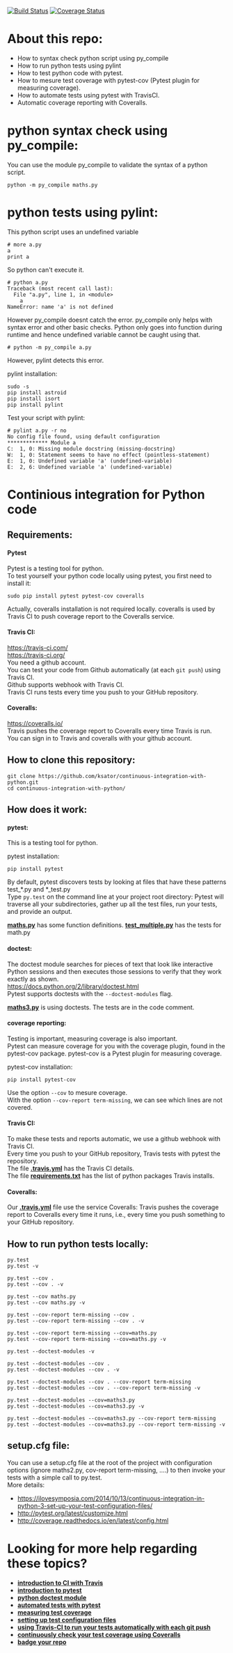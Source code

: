 [![Build Status](https://travis-ci.org/ksator/continuous-integration-with-python.svg?branch=master)](https://travis-ci.org/ksator/continuous-integration-with-python)
[![Coverage Status](https://coveralls.io/repos/github/ksator/continuous-integration/badge.svg?branch=master)](https://coveralls.io/github/ksator/continuous-integration?branch=master)  

# About this repo: 
- How to syntax check python script using py_compile
- How to run python tests using pylint
- How to test python code with pytest.  
- How to mesure test coverage with pytest-cov (Pytest plugin for measuring coverage).
- How to automate tests using pytest with TravisCI.   
- Automatic coverage reporting with Coveralls.  


# python syntax check using py_compile: 
You can use the module py_compile to validate the syntax of a python script.  
```
python -m py_compile maths.py  
```

# python tests using pylint:
This python script uses an undefined variable
```
# more a.py 
a
print a
```

So python can't execute it.
```
# python a.py 
Traceback (most recent call last):
  File "a.py", line 1, in <module>
    a
NameError: name 'a' is not defined
```

However py_compile doesnt catch the error. py_compile only helps with syntax error and other basic checks. Python only goes into function during runtime and hence undefined variable cannot be caught using that. 
```
# python -m py_compile a.py 
```

However, pylint detects this error. 

pylint installation: 
```
sudo -s
pip install astroid
pip install isort
pip install pylint
```
Test your script with pylint:
```
# pylint a.py -r no
No config file found, using default configuration
************* Module a
C:  1, 0: Missing module docstring (missing-docstring)
W:  1, 0: Statement seems to have no effect (pointless-statement)
E:  1, 0: Undefined variable 'a' (undefined-variable)
E:  2, 6: Undefined variable 'a' (undefined-variable)
```

# Continious integration for Python code

## Requirements: 

#### Pytest 
Pytest is a testing tool for python.  
To test yourself your python code locally using pytest, you first need to install it: 
```
sudo pip install pytest pytest-cov coveralls  
```
Actually, coveralls installation is not required locally. coveralls is used by Travis CI to push coverage report to the Coveralls service.     

#### Travis CI:  
https://travis-ci.com/  
https://travis-ci.org/  
You need a github account.  
You can test your code from Github automatically (at each ```git push```) using Travis CI.  
Github supports webhook with Travis CI.  
Travis CI runs tests every time you push to your GitHub repository.  


#### Coveralls:   
https://coveralls.io/  
Travis pushes the coverage report to Coveralls every time Travis is run.   
You can sign in to Travis and coveralls with your github account.  

## How to clone this repository:   
```
git clone https://github.com/ksator/continuous-integration-with-python.git
cd continuous-integration-with-python/  
```

## How does it work: 

#### pytest:    
This is a testing tool for python.   

pytest installation: 
```
pip install pytest
```
By default, pytest discovers tests by looking at files that have these patterns test_*.py and *_test.py  
Type ```py.test``` on the command line at your project root directory: Pytest will traverse all your subdirectories, gather up all the test files, run your tests, and provide an output.  


[**maths.py**](maths.py) has some function definitions. [**test_multiple.py**](tests/test_multiple.py) has the tests for math.py  

#### doctest:    
The doctest module searches for pieces of text that look like interactive Python sessions and then executes those sessions to verify that they work exactly as shown.  
https://docs.python.org/2/library/doctest.html  
Pytest supports doctests with the ```--doctest-modules``` flag.  

[**maths3.py**](maths3.py) is using doctests. The tests are in the code comment.  

#### coverage reporting:   
Testing is important, measuring coverage is also important.   
Pytest can measure coverage for you with the coverage plugin, found in the pytest-cov package. pytest-cov is a Pytest plugin for measuring coverage.  

pytest-cov installation: 
```
pip install pytest-cov
```

Use the option ```--cov``` to mesure coverage.  
With the option ```--cov-report term-missing```, we can see which lines are not covered.   

#### Travis CI:  
To make these tests and reports automatic, we use a github webhook with Travis CI.   
Every time you push to your GitHub repository, Travis tests with pytest the repository.   
The file [**.travis.yml**](.travis.yml) has the Travis CI details.  
The file [**requirements.txt**](requirements.txt) has the list of python packages Travis installs.  

#### Coveralls:  
Our [**.travis.yml**](.travis.yml) file use the service Coveralls: Travis pushes the coverage report to Coveralls every time it runs, i.e., every time you push something to your GitHub repository.  
 
## How to run python tests locally:   
```
py.test  
py.test -v  

py.test --cov .  
py.test --cov . -v  

py.test --cov maths.py  
py.test --cov maths.py -v  

py.test --cov-report term-missing --cov .  
py.test --cov-report term-missing --cov . -v  

py.test --cov-report term-missing --cov=maths.py  
py.test --cov-report term-missing --cov=maths.py -v  

py.test --doctest-modules -v  

py.test --doctest-modules --cov .  
py.test --doctest-modules --cov . -v  

py.test --doctest-modules --cov . --cov-report term-missing  
py.test --doctest-modules --cov . --cov-report term-missing -v  

py.test --doctest-modules --cov=maths3.py  
py.test --doctest-modules --cov=maths3.py -v   

py.test --doctest-modules --cov=maths3.py --cov-report term-missing  
py.test --doctest-modules --cov=maths3.py --cov-report term-missing -v  
```
##  setup.cfg file:   
You can use a setup.cfg file at the root of the project with configuration options (ignore maths2.py, cov-report term-missing, ....) to then invoke your tests with a simple call to py.test.  
More details:   
- https://ilovesymposia.com/2014/10/13/continuous-integration-in-python-3-set-up-your-test-configuration-files/  
- http://pytest.org/latest/customize.html  
- http://coverage.readthedocs.io/en/latest/config.html  


# Looking for more help regarding these topics?
- [**introduction to CI with Travis**](https://www.youtube.com/watch?v=buXwBr9H3VY)
- [**introduction to pytest**](https://www.youtube.com/watch?v=LdVJj65ikRY) 
- [**python doctest module**](https://docs.python.org/2/library/doctest.html)
- [**automated tests with pytest**](https://ilovesymposia.com/2014/10/01/continuous-integration-0-automated-tests-with-pytest/)
- [**measuring test coverage**](https://ilovesymposia.com/2014/10/02/continuous-integration-1-test-coverage/)  
- [**setting up test configuration files**](https://ilovesymposia.com/2014/10/13/continuous-integration-in-python-3-set-up-your-test-configuration-files/)  
- [**using Travis-CI to run your tests automatically with each git push**](https://ilovesymposia.com/2014/10/15/continuous-integration-in-python-4-set-up-travis-ci/)  
- [**continuously check your test coverage using Coveralls**](https://ilovesymposia.com/2014/10/15/continuous-integration-in-python-5-report-test-coverage-using-coveralls/)
- [**badge your repo**](https://ilovesymposia.com/2014/10/17/continuous-integration-in-python-6-show-off-your-work/)  
